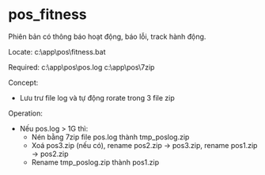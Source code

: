 # pos_fitness
Phiên bản có thông báo hoạt động, báo lỗi, track hành động.

Locate: 
c:\app\pos\fitness.bat

Required:
c:\app\pos\pos.log
c:\app\pos\7zip

Concept: 
- Lưu trư file log và tự động rorate trong 3 file zip

Operation:
- Nếu pos.log > 1G thì:
  - Nén bằng 7zip file pos.log thành tmp_poslog.zip
  - Xoá pos3.zip (nếu có), rename pos2.zip -> pos3.zip, rename pos1.zip -> pos2.zip
  - Rename tmp_poslog.zip thành pos1.zip
